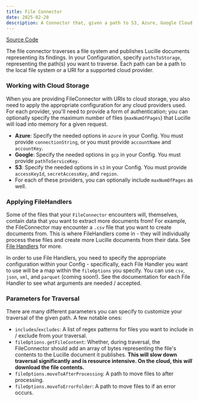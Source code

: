 ```yaml
---
title: File Connector
date: 2025-02-28
description: A Connector that, given a path to S3, Azure, Google Cloud, or the local file system, traverses the content at the given path and publishes Lucille documents representing its findings.
---
```


[Source Code](https://github.com/kmwtechnology/lucille/blob/main/lucille-core/src/main/java/com/kmwllc/lucille/connector/FileConnector.java)

The file connector traverses a file system and publishes Lucille documents representing its findings. In your Configuration, specify
`pathsToStorage`, representing the path(s) you want to traverse. Each path can be a path to the local file system or a URI for a supported
cloud provider.

### Working with Cloud Storage
When you are providing FileConnector with URIs to cloud storage, you also need to apply the appropriate configuration for any 
cloud providers used. For each provider, you'll need to provide a form of authentication; you can optionally
specify the maximum number of files (`maxNumOfPages`) that Lucille will load into memory for a given request.

* **Azure**: Specify the needed options in `azure` in your Config. You must provide `connectionString`, or you must provide `accountName` and `accountKey`.
* **Google**: Specify the needed options in `gcp` in your Config. You must provide `pathToServiceKey`.
* **S3**: Specify the needed options in `s3` in your Config. You must provide `accessKeyId`, `secretAccessKey`, and `region`.
* For each of these providers, you can optionally include `maxNumOfPages` as well.

### Applying FileHandlers
Some of the files that your `FileConnector` encounters will, themselves, contain data that you want to extract more documents from! For example, the FileConnector
may encounter a `.csv` file that you want to create documents from. This is where FileHandlers come in - they will individually process these files
and create more Lucille documents from their data. See [File Handlers](../file_handlers.md) for more. 

In order to use File Handlers, you need to specify the appropriate configuration within your Config - specifically, each File Handler
you want to use will be a map within the `fileOptions` you specify. You can use `csv`, `json`, `xml`, and `parquet` (coming soon!). 
See the documentation for each File Handler to see what arguments are needed / accepted.

### Parameters for Traversal
There are many different parameters you can specify to customize your traversal of the given path. A few notable ones:

* `includes`/`excludes`: A list of regex patterns for files you want to include in / exclude from your traversal.
* `fileOptions.getFileContent`: Whether, during traversal, the FileConnector should add an array of bytes representing the file's contents to the Lucille document it publishes.
**This will slow down traversal significantly and is resource intensive. On the cloud, this _will_ download the file contents.**
* `fileOptions.moveToAfterProcessing`: A path to move files to after processing.
* `fileOptions.moveToErrorFolder`: A path to move files to if an error occurs.